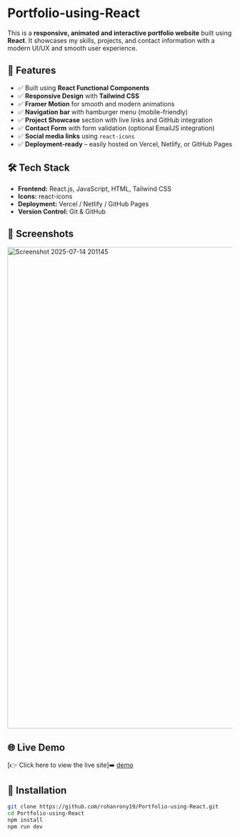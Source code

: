 # Portfolio-using-React
This is a **responsive, animated and interactive portfolio website** built using **React**. It showcases my skills, projects, and contact information with a modern UI/UX and smooth user experience.

## 🚀 Features

- ✅ Built using **React Functional Components**
- ✅ **Responsive Design** with **Tailwind CSS**
- ✅ **Framer Motion** for smooth and modern animations
- ✅ **Navigation bar** with hamburger menu (mobile-friendly)
- ✅ **Project Showcase** section with live links and GitHub integration
- ✅ **Contact Form** with form validation (optional EmailJS integration)
- ✅ **Social media links** using `react-icons`
- ✅ **Deployment-ready** – easily hosted on Vercel, Netlify, or GitHub Pages

## 🛠️ Tech Stack

- **Frontend:** React.js, JavaScript, HTML, Tailwind CSS
- **Icons:** react-icons
- **Deployment:** Vercel / Netlify / GitHub Pages
- **Version Control:** Git & GitHub

## 📸 Screenshots
<img width="1919" height="1079" alt="Screenshot 2025-07-14 201145" src="https://github.com/user-attachments/assets/1f4fc9e7-5227-472a-a067-7ed2d1b550e4" />

## 🌐 Live Demo

[👉 Click here to view the live site]➡️ 
[demo](https://portfolio-using-react-eta-eight.vercel.app/)

## 📁 Installation

```bash
git clone https://github.com/rohanrony19/Portfolio-using-React.git
cd Portfolio-using-React
npm install
npm run dev

